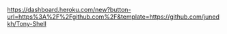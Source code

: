 https://dashboard.heroku.com/new?button-url=https%3A%2F%2Fgithub.com%2F&template=https://github.com/junedkh/Tony-Shell
